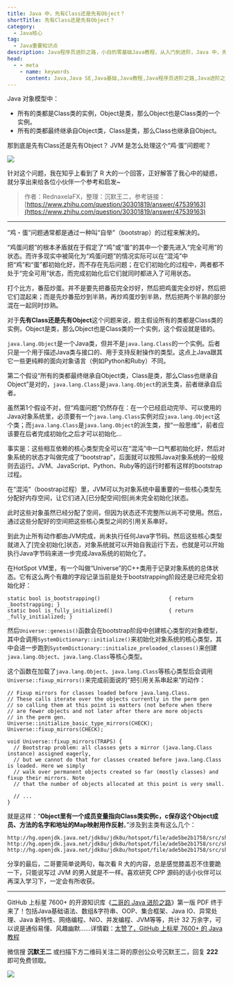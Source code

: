 ```yaml
---
title: Java 中，先有Class还是先有Object？
shortTitle: 先有Class还是先有Object？
category:
  - Java核心
tag:
  - Java重要知识点
description: Java程序员进阶之路，小白的零基础Java教程，从入门到进阶，Java 中，先有Class还是先有Object？
head:
  - - meta
    - name: keywords
      content: Java,Java SE,Java基础,Java教程,Java程序员进阶之路,Java进阶之路,Java入门,教程,java,class,object
---
```




Java 对象模型中：

- 所有的类都是Class类的实例，Object是类，那么Object也是Class类的一个实例。
- 所有的类都最终继承自Object类，Class是类，那么Class也继承自Object。

那到底是先有Class还是先有Object？ JVM 是怎么处理这个“鸡·蛋”问题呢？

![](https://cdn.tobebetterjavaer.com/tobebetterjavaer/images/basic-extra-meal/class-object-2f47490c-70b8-41b8-9551-42c2f98eea91.png)

针对这个问题，我在知乎上看到了 R 大的一个回答，正好解答了我心中的疑惑，就分享出来给各位小伙伴一个参考和启发~

>作者：RednaxelaFX，整理：沉默王二，参考链接：[https://www.zhihu.com/question/30301819/answer/47539163](https://www.zhihu.com/question/30301819/answer/47539163)

-----

“鸡・蛋”问题通常都是通过一种叫“自举”（bootstrap）的过程来解决的。

“鸡蛋问题”的根本矛盾就在于假定了“鸡”或“蛋”的其中一个要先进入“完全可用”的状态。而许多现实中被简化为“鸡蛋问题”的情况实际可以在“混沌”中把“鸡”和“蛋”都初始化好，而不存在先后问题；在它们初始化的过程中，两者都不处于“完全可用”状态，而完成初始化后它们就同时都进入了可用状态。

打个比方，番茄炒蛋。并不是要先把番茄完全炒好，然后把鸡蛋完全炒好，然后把它们混起来；而是先炒番茄炒到半熟，再炒鸡蛋炒到半熟，然后把两个半熟的部分混在一起同时炒熟。

对于**先有Class还是先有Object**这个问题来说，题主假设所有的类都是Class类的实例，Object是类，那么Object也是Class类的一个实例，这个假设就是错的。

`java.lang.Object`是一个Java类，但并不是`java.lang.Class`的一个实例。后者只是一个用于描述Java类与接口的、用于支持反射操作的类型。这点上Java跟其它一些更纯粹的面向对象语言（例如Python和Ruby）不同。

第二个假设“所有的类都最终继承自Object类，Class是类，那么Class也继承自Object”是对的，`java.lang.Class`是`java.lang.Object`的派生类，前者继承自后者。

虽然第1个假设不对，但“鸡蛋问题”仍然存在：在一个已经启动完毕、可以使用的Java对象系统里，必须要有一个`java.lang.Class`实例对应`java.lang.Object`这个类；而`java.lang.Class`是`java.lang.Object`的派生类，按“一般思维”，前者应该要在后者完成初始化之后才可以初始化…

事实是：这些相互依赖的核心类型完全可以在“混沌”中一口气都初始化好，然后对象系统的状态才叫做完成了“bootstrap”，后面就可以按照Java对象系统的一般规则去运行。JVM、JavaScript、Python、Ruby等的运行时都有这样的bootstrap过程。

在“混沌”（boostrap过程）里，JVM可以为对象系统中最重要的一些核心类型先分配好内存空间，让它们进入[已分配空间]但[尚未完全初始化]状态。

此时这些对象虽然已经分配了空间，但因为状态还不完整所以尚不可使用。然后，通过这些分配好的空间把这些核心类型之间的引用关系串好。

到此为止所有动作都由JVM完成，尚未执行任何Java字节码。然后这些核心类型就进入了[完全初始化]状态，对象系统就可以开始自我运行下去，也就是可以开始执行Java字节码来进一步完成Java系统的初始化了。

在HotSpot VM里，有一个叫做“Universe”的C++类用于记录对象系统的总体状态。它有这么两个有趣的字段记录当前是处于bootstrapping阶段还是已经完全初始化好：

```
static bool is_bootstrapping()                      { return _bootstrapping; }
static bool is_fully_initialized()                  { return _fully_initialized; }
```

然后`Universe::genesis()`函数会在bootstrap阶段中创建核心类型的对象模型，其中会调用`SystemDictionary::initialize()`来初始化对象系统的核心类型，其中会进一步跑到`SystemDictionary::initialize_preloaded_classes()`来创建`java.lang.Object`、`java.lang.Class`等核心类型。

这个函数在加载了`java.lang.Object`、`java.lang.Class`等核心类型后会调用`Universe::fixup_mirrors()`来完成前面说的“把引用关系串起来”的动作：

```
// Fixup mirrors for classes loaded before java.lang.Class.
// These calls iterate over the objects currently in the perm gen
// so calling them at this point is matters (not before when there
// are fewer objects and not later after there are more objects
// in the perm gen.
Universe::initialize_basic_type_mirrors(CHECK);
Universe::fixup_mirrors(CHECK);

void Universe::fixup_mirrors(TRAPS) {
  // Bootstrap problem: all classes gets a mirror (java.lang.Class instance) assigned eagerly,
  // but we cannot do that for classes created before java.lang.Class is loaded. Here we simply
  // walk over permanent objects created so far (mostly classes) and fixup their mirrors. Note
  // that the number of objects allocated at this point is very small.

  // ...
}
```

就是这样：“**Object里有一个成员变量指向Class类实例c，c保存这个Object成员、方法的名字和地址的Map映射用作反射**。”涉及到主类有这么几个：

```
http://hg.openjdk.java.net/jdk8u/jdk8u/hotspot/file/ade5be2b1758/src/share/vm/memory/universe.hpp#l399
http://hg.openjdk.java.net/jdk8u/jdk8u/hotspot/file/ade5be2b1758/src/share/vm/memory/universe.cpp#l259
http://hg.openjdk.java.net/jdk8u/jdk8u/hotspot/file/ade5be2b1758/src/share/vm/classfile/systemDictionary.cpp#l1814
```

分享的最后，二哥要简单说两句，每次看 R 大的内容，总是感觉膝盖忍不住要跪一下，只能说写过 JVM 的男人就是不一样。喜欢研究 CPP 源码的话小伙伴可以再深入学习下，一定会有所收获。

----


GitHub 上标星 7600+ 的开源知识库《[二哥的 Java 进阶之路](https://github.com/itwanger/toBeBetterJavaer)》第一版 PDF 终于来了！包括Java基础语法、数组&字符串、OOP、集合框架、Java IO、异常处理、Java 新特性、网络编程、NIO、并发编程、JVM等等，共计 32 万余字，可以说是通俗易懂、风趣幽默……详情戳：[太赞了，GitHub 上标星 7600+ 的 Java 教程](https://tobebetterjavaer.com/overview/)


微信搜 **沉默王二** 或扫描下方二维码关注二哥的原创公众号沉默王二，回复 **222** 即可免费领取。

![](https://cdn.tobebetterjavaer.com/tobebetterjavaer/images/gongzhonghao.png)











